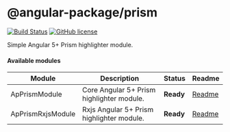 # @angular-package/prism

[![Build Status](https://travis-ci.org/angular-package/angular-package.svg?branch=master)](https://travis-ci.org/angular-package/angular-package)
[![GitHub license](https://img.shields.io/github/license/angular-package/angular-package.svg)](https://github.com/angular-package/angular-package/blob/master/LICENSE)

Simple Angular 5+ Prism highlighter module.

#### Available modules

 Module | Description | Status | Readme
--------|-------------|--------|--------
 ApPrismModule | Core Angular 5+ Prism highlighter module. | **Ready**  | [Readme][0]
 ApPrismRxjsModule | Rxjs Angular 5+ Prism highlighter module. | **Ready** | [Readme][1]

[0]: https://github.com/angular-package/angular-package/tree/master/packages/prism/packages/core#readme
[1]: https://github.com/angular-package/angular-package/tree/master/packages/prism/packages/rxjs#readme
